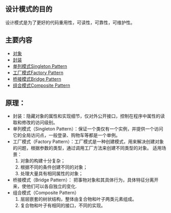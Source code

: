 ## 设计模式的目的

设计模式是为了更好的代码重用性，可读性，可靠性，可维护性。

## 主要内容

- [对象](https://github.com/lhalou/JS-Design-Mode/blob/master/%E5%AF%B9%E8%B1%A1.js)
- [封装](https://github.com/lhalou/JS-Design-Mode/blob/master/%E5%B0%81%E8%A3%85.js)
- [单列模式Singleton Pattern](https://github.com/lhalou/JS-Design-Mode/tree/master/%E5%8D%95%E5%88%97%E6%A8%A1%E5%BC%8F)
- [工厂模式Factory Pattern](https://github.com/lhalou/JS-Design-Mode/tree/master/Factory-Pattern)
- [桥接模式Bridge Pattern](https://github.com/lhalou/JS-Design-Mode/tree/master/Bridge-Pattern)
- [组合模式Composite Pattern](https://github.com/lhalou/JS-Design-Mode/blob/master/Composite-Pattern.js)

## 原理：

- 封装：隐藏对象的属性和实现细节，仅对外公开接口，控制在程序中属性的读取和修改的访问级别。
- 单列模式（Singleton Pattern）：保证一个类仅有一个实例，并提供一个访问它的全局访问点，一般登录、购物车等都是一个单例。
- 工厂模式（Factory Pattern）：工厂模式是一种创建模式，用来解决创建对象的问题，根据参数的类型，通过调用工厂方法来创建不同类型的对象。
  适用场景：
  1. 对象的构建十分复杂；
  2. 根据不同的条件创建不同的对象；
  3. 处理大量具有相同属性的对象；
- 桥接模式（Bridge Pattern）：
把事物对象和其具体行为，具体特征分离开来，使他们可以各自独立的变化.
- 组合模式（Composite Pattern）
  1. 层层嵌套的树状结构，整体由复合物和叶子两类元素组成。
  2. 复合物和叶子有相同的接口，不同的实现。


